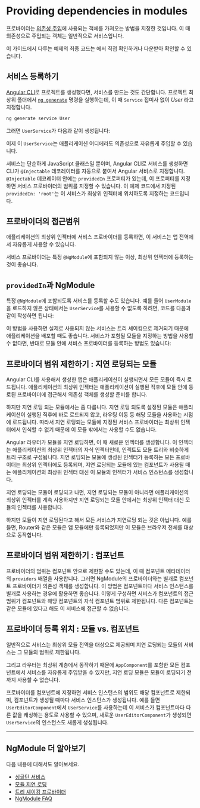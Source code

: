 # Providing dependencies in modules

<!--
A provider is an instruction to the [Dependency Injection](/guide/dependency-injection) system on how to obtain a value for a dependency. Most of the time, these dependencies are services that you create and provide.

For the final sample app using the provider that this page describes,
see the <live-example></live-example>.
-->
프로바이더는 [의존성 주입](/guide/dependency-injection)에 사용되는 객체를 가져오는 방법을 지정한 것입니다. 이 때 의존성으로 주입되는 객체는 일반적으로 서비스입니다.

이 가이드에서 다루는 예제의 최종 코드는 <live-example></live-example>에서 직접 확인하거나 다운받아 확인할 수 있습니다.

<!--
## Providing a service
-->
## 서비스 등록하기

<!--
If you already have an app that was created with the [Angular CLI](cli), you can create a service using the [`ng generate`](cli/generate) CLI command in the root project directory. Replace _User_ with the name of your service.

```sh
ng generate service User
```

This command creates the following `UserService` skeleton:

<code-example path="providers/src/app/user.service.0.ts"  header="src/app/user.service.ts"></code-example>

You can now inject `UserService` anywhere in your application.

The service itself is a class that the CLI generated and that's decorated with `@Injectable()`. By default, this decorator has a `providedIn` property, which creates a provider for the service. In this case, `providedIn: 'root'` specifies that Angular should provide the service in the root injector.
-->
[Angular CLI](cli)로 프로젝트를 생성했다면, 서비스를 만드는 것도 간단합니다.
프로젝트 최상위 폴더에서 [`ng generate`](cli/generate) 명령을 실행하는데, 이 때 `Service` 접미사 없이 _User_ 라고 지정합니다.

```sh
ng generate service User
```

그러면 `UserService`가 다음과 같이 생성됩니다:

<code-example path="providers/src/app/user.service.0.ts"  header="src/app/user.service.ts"></code-example>

이제 이 `UserService`는 애플리케이션 어디에라도 의존성으로 자유롭게 주입할 수 있습니다.

서비스는 단순하게 JavaScript 클래스일 뿐이며, Angular CLI로 서비스를 생성하면 CLI가 `@Injectable` 데코레이터를 자동으로 붙여서 Angular 서비스로 지정합니다.
`@Injectable` 데코레이터 안에는 `providedIn` 프로퍼티가 있는데, 이 프로퍼티를 지정하면 서비스 프로바이더의 범위를 지정할 수 있습니다.
이 예제 코드에서 지정된 `providedIn: 'root'`는 이 서비스가 최상위 인젝터에 위치하도록 지정하는 코드입니다.



<!--
## Provider scope
-->
## 프로바이더의 접근범위

<!--
When you add a service provider to the root application injector, it’s available throughout the app. Additionally, these providers are also available to all the classes in the app as long they have the lookup token.

You should always provide your service in the root injector unless there is a case where you want the service to be available only if the consumer imports a particular `@NgModule`.
-->
애플리케이션의 최상위 인젝터에 서비스 프로바이더를 등록하면, 이 서비스는 앱 전역에서 자유롭게 사용할 수 있습니다.

서비스 프로바이더는 특정 `@NgModule`에 포함되지 않는 이상, 최상위 인젝터에 등록하는 것이 좋습니다.


<!--
## `providedIn` and NgModules
-->
## `providedIn`과 NgModule

<!--
It's also possible to specify that a service should be provided in a particular `@NgModule`. For example, if you don't want `UserService` to be available to applications unless they import a `UserModule` you've created, you can specify that the service should be provided in the module:

<code-example path="providers/src/app/user.service.1.ts"  header="src/app/user.service.ts"></code-example>

The example above shows the preferred way to provide a service in a module. This method is preferred because it enables tree-shaking of the service if nothing injects it. If it's not possible to specify in the service which module should provide it, you can also declare a provider for the service within the module:

<code-example path="providers/src/app/user.module.ts"  header="src/app/user.module.ts"></code-example>
-->
특정 `@NgModule`에 포함되도록 서비스를 등록할 수도 있습니다. 예를 들어 `UserModule`을 로드하지 않은 상태에서는 `UserService`를 사용할 수 없도록 하려면, 코드를 다음과 같이 작성하면 됩니다:

<code-example path="providers/src/app/user.service.1.ts"  header="src/app/user.service.ts"></code-example>

이 방법을 사용하면 실제로 사용되지 않는 서비스는 트리 셰이킹으로 제거되기 때문에 애플리케이션을 배포할 때도 좋습니다. 서비스가 포함될 모듈을 지정하는 방법을 사용할 수 없다면, 반대로 모듈 안에 서비스 프로바이더를 등록하는 방법도 있습니다:

<code-example path="providers/src/app/user.module.ts"  header="src/app/user.module.ts"></code-example>


<!--
## Limiting provider scope by lazy loading modules
-->
## 프로바이더 범위 제한하기 : 지연 로딩되는 모듈

<!--
In the basic CLI-generated app, modules are eagerly loaded which means that they are all loaded when the app launches. Angular uses an injector system to make things available between modules. In an eagerly loaded app, the root application injector makes all of the providers in all of the modules available throughout the app.

This behavior necessarily changes when you use lazy loading. Lazy loading is when you load modules only when you need them; for example, when routing. They aren’t loaded right away like with eagerly loaded modules. This means that any services listed in their provider arrays aren’t available because the root injector doesn’t know about these modules.
-->
Angular CLI를 사용해서 생성한 앱은 애플리케이션이 실행되면서 모든 모듈이 즉시 로드됩니다.
애플리케이션의 최상위 인젝터는 애플리케이션이 실행된 직후에 모듈 안에 등로된 프로바이더에 접근해서 의존성 객체를 생성할 준비를 합니다.

하지만 지연 로딩 되는 모듈에서는 좀 다릅니다.
지연 로딩 되도록 설정된 모듈은 애플리케이션이 실행된 직후에 바로 로드되지 않고, 라우팅 이동 등 해당 모듈을 사용하는 시점에 로드됩니다.
따라서 지연 로딩되는 모듈에 지정된 서비스 프로바이더는 최상위 인젝터에서 인식할 수 없기 때문에 이 모듈 밖에서는 사용할 수도 없습니다.

<!-- KW--Make diagram here -->
<!-- KW--per Misko: not clear if the lazy modules are siblings or grand-children. They are both depending on router structure. -->
<!--
When the Angular router lazy-loads a module, it creates a new injector. This injector is a child of the root application injector. Imagine a tree of injectors; there is a single root injector and then a child injector for each lazy loaded module. The router adds all of the providers from the root injector to the child injector. When the router creates a component within the lazy-loaded context, Angular prefers service instances created from these providers to the service instances of the application root injector.

Any component created within a lazy loaded module’s context, such as by router navigation, gets the local instance of the service, not the instance in the root application injector. Components in external modules continue to receive the instance created for the application root.

Though you can provide services by lazy loading modules, not all services can be lazy loaded. For instance, some modules only work in the root module, such as the Router. The Router works with the global location object in the browser.
-->
Angular 라우터가 모듈을 지연 로딩하면, 이 때 새로운 인젝터를 생성합니다.
이 인젝터는 애플리케이션의 최상위 인젝터의 자식 인젝터인데, 인젝트도 모듈 트리와 비슷하게 트리 구조로 구성됩니다.
지연 로딩되는 모듈에 생성된 인젝터가 등록하는 모든 프로바이더는 최상위 인젝터에도 등록되며, 지연 로딩되는 모듈에 있는 컴포넌트가 사용될 때는 애플리케이션의 최상위 인젝터 대신 이 모듈의 인젝터가 서비스 인스턴스를 생성합니다.

지연 로딩되는 모듈이 로딩되고 나면, 지연 로딩되는 모듈이 아니라면 애플리케이션의 최상위 인젝터를 계속 사용하지만 지연 로딩되는 모듈 안에서는 최상위 인젝터 대신 모듈의 인젝터를 사용합니다.

하지만 모듈이 지연 로딩된다고 해서 모든 서비스가 지연로딩 되는 것은 아닙니다.
예를 들면, Router와 같은 모듈은 앱 모듈에만 등록되었지만 이 모듈은 브라우저 전체를 대상으로 동작합니다.


<!--
## Limiting provider scope with components
-->
## 프로바이더 범위 제한하기 : 컴포넌트

<!--
Another way to limit provider scope is by adding the service you want to limit to the component’s
`providers` array. Component providers and NgModule providers are independent of each other. This
method is helpful when you want to eagerly load a module that needs a service all to itself.
Providing a service in the component limits the service only to that component and its descendants.
Other components in the same module can’t access it.

<code-example path="providers/src/app/app.component.ts" region="component-providers" header="src/app/app.component.ts"></code-example>
-->
프로바이더의 범위는 컴포넌트 안으로 제한할 수도 있는데, 이 때 컴포넌트 메타데이터의 `providers` 배열을 사용합니다.
그러면 NgModule의 프로바이더와는 별개로 컴포넌트 프로바이더가 의존성 객체를 생성합니다.
이 방법은 컴포넌트마다 서비스 인스턴스를 별개로 사용하는 경우에 활용하면 좋습니다.
이렇게 구성하면 서비스가 컴포넌트의 접근 범위가 컴포넌트와 해당 컴포넌트의 자식 컴포넌트 범위로 제한됩니다.
다른 컴포넌트는 같은 모듈에 있다고 해도 이 서비스에 접근할 수 없습니다.

<code-example path="providers/src/app/app.component.ts" region="component-providers" header="src/app/app.component.ts"></code-example>


<!--
## Providing services in modules vs. components
-->
## 프로바이더 등록 위치 : 모듈 vs. 컴포넌트

<!--
Generally, provide services the whole app needs in the root module and scope services by providing them in lazy loaded modules.

The router works at the root level so if you put providers in a component, even `AppComponent`, lazy loaded modules, which rely on the router, can’t see them.
-->
일반적으로 서비스는 최상위 모듈 전역을 대상으로 제공되며 지연 로딩되는 모듈의 서비스는 그 모듈의 범위로 제한됩니다.

그리고 라우터는 최상위 계층에서 동작하기 때문에 `AppComponent`를 포함한 모든 컴포넌트에서 서비스를 자유롭게 주입받을 수 있지만, 지연 로딩 모듈은 모듈이 로딩되기 전까지 사용할 수 없습니다.

<!-- KW--Make a diagram here -->
<!--
Register a provider with a component when you must limit a service instance to a component and its component tree, that is, its child components. For example, a user editing component, `UserEditorComponent`, that needs a private copy of a caching `UserService` should register the `UserService` with the `UserEditorComponent`. Then each new instance of the `UserEditorComponent` gets its own cached service instance.
-->
프로바이더를 컴포넌트에 지정하면 서비스 인스턴스의 범위도 해당 컴포넌트로 제한되며, 컴포넌트가 생성될 때마다 서비스 인스턴스가 생성됩니다.
예를 들면 `UserEditorComponent`에서 `UserService`를 사용하는데 이 서비스가 컴포넌트마다 다른 값을 캐싱하는 용도로 사용할 수 있으며, 새로운 `UserEditorComponent`가 생성되면 `UserService`의 인스턴스도 새롭게 생성됩니다.

<hr>


<!--
## More on NgModules
-->
## NgModule 더 알아보기

<!--
You may also be interested in:
* [Singleton Services](guide/singleton-services), which elaborates on the concepts covered on this page.
* [Lazy Loading Modules](guide/lazy-loading-ngmodules).
* [Tree-shakable Providers](guide/dependency-injection-providers#tree-shakable-providers).
* [NgModule FAQ](guide/ngmodule-faq).
-->
다음 내용에 대해서도 알아보세요.
* [싱글턴 서비스](guide/singleton-services)
* [모듈 지연 로딩](guide/lazy-loading-ngmodules)
* [트리 셰이킹 프로바이더](guide/dependency-injection-providers#트리-셰이킹-대상이-되는-프로바이더)
* [NgModule FAQ](guide/ngmodule-faq)
